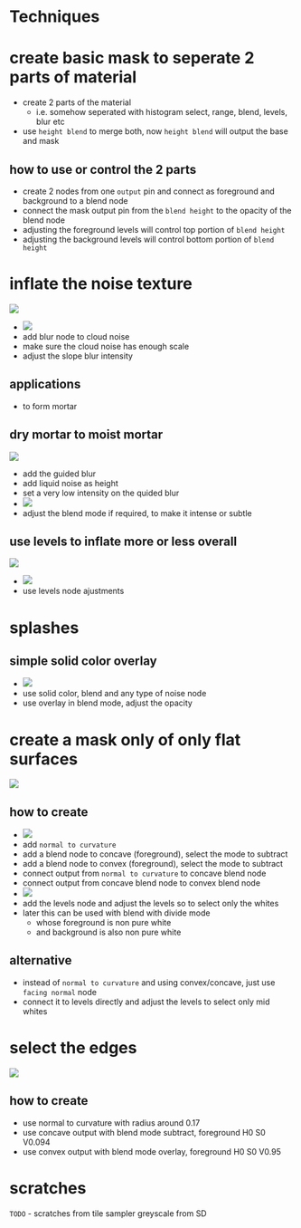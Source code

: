 # Techniques

# create basic mask to seperate 2 parts of material

- create 2 parts of the material
  - i.e. somehow seperated with histogram select, range, blend, levels, blur etc
- use `height blend` to merge both, now `height blend` will output the base and mask

## how to use or control the 2 parts

- create 2 nodes from one `output` pin and connect as foreground and background to a blend node
- connect the mask output pin from the `blend height` to the opacity of the blend node
- adjusting the foreground levels will control top portion of `blend height`
- adjusting the background levels will control bottom portion of `blend height`

# inflate the noise texture

<img src="./images/techniques/inflate-effect.png">

<br />

- <img src="./images/techniques/cloud-blur-slope-blur.gif">
- add blur node to cloud noise
- make sure the cloud noise has enough scale
- adjust the slope blur intensity

## applications

- to form mortar

## dry mortar to moist mortar

<img src="./images/techniques/moist-mortar-effect.gif">

<br />

- add the guided blur
- add liquid noise as height
- set a very low intensity on the quided blur
- <img src="./images/techniques/moist-mortar-effect-howto.gif">
- adjust the blend mode if required, to make it intense or subtle

## use levels to inflate more or less overall

<img src="./images/techniques/overall-inflate-deflate.gif">

<br />

- <img src="./images/techniques/overall-inflate-deflate-w-levels.gif">
- use levels node ajustments

# splashes

## simple solid color overlay

- <img src="./images/techniques/simple-texture-splashes.gif">
- use solid color, blend and any type of noise node
- use overlay in blend mode, adjust the opacity

# create a mask only of only flat surfaces

<img src="./images/techniques/select-flat-details-only.png">

## how to create

- <img src="./images/techniques/select-flat-details-only-part-1.gif">
- add `normal to curvature`
- add a blend node to concave (foreground), select the mode to subtract
- add a blend node to convex (foreground), select the mode to subtract
- connect output from `normal to curvature` to concave blend node
- connect output from concave blend node to convex blend node
- <img src="./images/techniques/select-flat-details-only-part-2.gif">
- add the levels node and adjust the levels so to select only the whites
- later this can be used with blend with divide mode
  - whose foreground is non pure white
  - and background is also non pure white

## alternative

- instead of `normal to curvature` and using convex/concave, just use `facing normal` node
- connect it to levels directly and adjust the levels to select only mid whites

# select the edges

<img src="./images/techniques/select-only-edges.gif">

## how to create

- use normal to curvature with radius around 0.17
- use concave output with blend mode subtract, foreground H0 S0 V0.094
- use convex output with blend mode overlay, foreground H0 S0 V0.95

# scratches

`TODO` - scratches from tile sampler greyscale from SD